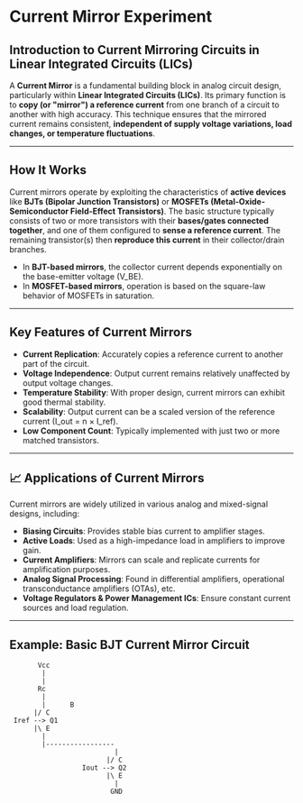 #  Current Mirror Experiment

##  Introduction to Current Mirroring Circuits in Linear Integrated Circuits (LICs)

A **Current Mirror** is a fundamental building block in analog circuit design, particularly within **Linear Integrated Circuits (LICs)**. Its primary function is to **copy (or "mirror") a reference current** from one branch of a circuit to another with high accuracy. This technique ensures that the mirrored current remains consistent, **independent of supply voltage variations, load changes, or temperature fluctuations**.

---

##  How It Works

Current mirrors operate by exploiting the characteristics of **active devices** like **BJTs (Bipolar Junction Transistors)** or **MOSFETs (Metal-Oxide-Semiconductor Field-Effect Transistors)**. The basic structure typically consists of two or more transistors with their **bases/gates connected together**, and one of them configured to **sense a reference current**. The remaining transistor(s) then **reproduce this current** in their collector/drain branches.

- In **BJT-based mirrors**, the collector current depends exponentially on the base-emitter voltage (V_BE).
- In **MOSFET-based mirrors**, operation is based on the square-law behavior of MOSFETs in saturation.

---

##  Key Features of Current Mirrors

-  **Current Replication**: Accurately copies a reference current to another part of the circuit.
-  **Voltage Independence**: Output current remains relatively unaffected by output voltage changes.
-  **Temperature Stability**: With proper design, current mirrors can exhibit good thermal stability.
-  **Scalability**: Output current can be a scaled version of the reference current (I_out = n × I_ref).
-  **Low Component Count**: Typically implemented with just two or more matched transistors.

---

## 📈 Applications of Current Mirrors

Current mirrors are widely utilized in various analog and mixed-signal designs, including:

-  **Biasing Circuits**: Provides stable bias current to amplifier stages.
-  **Active Loads**: Used as a high-impedance load in amplifiers to improve gain.
-  **Current Amplifiers**: Mirrors can scale and replicate currents for amplification purposes.
-  **Analog Signal Processing**: Found in differential amplifiers, operational transconductance amplifiers (OTAs), etc.
-  **Voltage Regulators & Power Management ICs**: Ensure constant current sources and load regulation.

---

##  Example: Basic BJT Current Mirror Circuit

```text
       Vcc
        |
        |
       Rc
        |
        |      B
      |/ C
 Iref --> Q1
      |\ E
        |
        |-----------------
                          |
                        |/ C
                  Iout --> Q2
                        |\ E
                          |
                         GND
